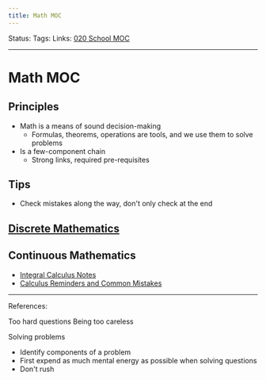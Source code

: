 ```yaml
---
title: Math MOC
---
```

Status:
Tags:
Links: [020 School MOC](out/020-school-moc.md)
___
# Math MOC
## Principles
- Math is a means of sound decision-making
	- Formulas, theorems, operations are tools, and we use them to solve problems
- Is a few-component chain
	- Strong links, required pre-requisites
## Tips
- Check mistakes along the way, don't only check at the end
## [Discrete Mathematics](out/discrete-mathematics.md)
## Continuous Mathematics
- [Integral Calculus Notes](out/integral-calculus-notes.md)
- [Calculus Reminders and Common Mistakes](out/calculus-reminders-and-common-mistakes.md)

___
References:

Too hard questions
Being too careless

Solving problems
- Identify components of a problem
- First expend as much mental energy as possible when solving questions
- Don't rush